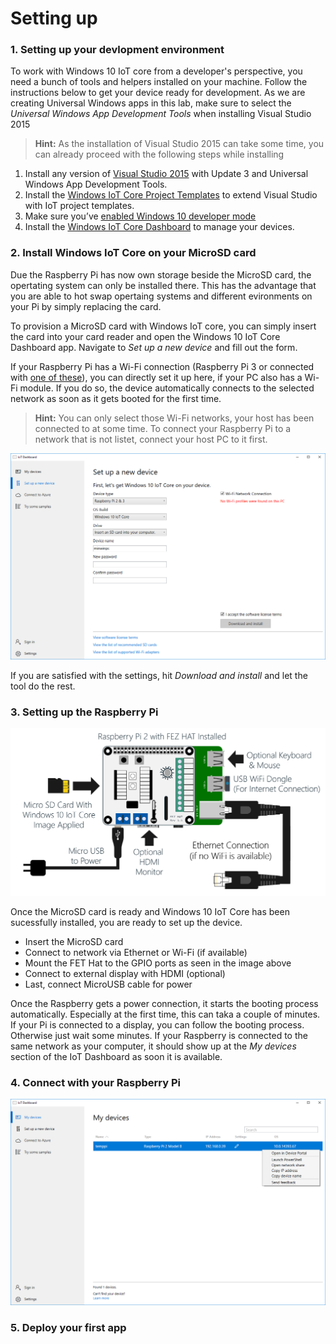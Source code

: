 # Setting up
### 1. Setting up your devlopment environment
To work with Windows 10 IoT core from a developer's perspective, you need a bunch of tools and helpers installed on your machine. Follow the instructions below to get your device ready for development. As we are creating Universal Windows apps in this lab, make sure to select the *Universal Windows App Development Tools* when installing Visual Studio 2015

> **Hint:** As the installation of Visual Studio 2015 can take some time, you can already proceed with the following steps while installing

1. Install any version of [Visual Studio 2015](https://www.visualstudio.com/products/visual-studio-community-vs) with Update 3 and Universal Windows App Development Tools.
2. Install the [Windows IoT Core Project Templates](https://visualstudiogallery.msdn.microsoft.com/55b357e1-a533-43ad-82a5-a88ac4b01dec) to extend Visual Studio with IoT project templates.
3. Make sure you’ve [enabled Windows 10 developer mode](https://msdn.microsoft.com/windows/uwp/get-started/enable-your-device-for-development)
4. Install the [Windows IoT Core Dashboard](https://developer.microsoft.com/en-us/windows/iot/downloads) to manage your devices.

### 2. Install Windows IoT Core on your MicroSD card
Due the Raspberry Pi has now own storage beside the MicroSD card, the opertating system can only be installed there. This has the advantage that you are able to hot swap opertaing systems and different evironments on your Pi by simply replacing the card.

To provision a MicroSD card with Windows IoT core, you can simply insert the card into your card reader and open the Windows 10 IoT Core Dashboard app. Navigate to *Set up a new device* and fill out the form.

If your Raspberry Pi has a Wi-Fi connection (Raspberry Pi 3 or connected with [one of these](https://developer.microsoft.com/en-us/windows/iot/Docs/HardwareCompatList.htm#WiFi-Dongles)), you can directly set it up here, if your PC also has a Wi-Fi module. If you do so, the device automatically connects to the selected network as soon as it gets booted for the first time.

> **Hint:** You can only select those Wi-Fi networks, your host has been connected to at some time. To connect your Raspberry Pi to a network that is not listet, connect your host PC to it first.

![Dashboard Setup](../Misc/dashboardsetup.png)

If you are satisfied with the settings, hit *Download and install* and let the tool do the rest.

### 3. Setting up the Raspberry Pi

![Raspberry Pi with FEZ Hat setup](../Misc/raspberrypisetup.png)

Once the MicroSD card is ready and Windows 10 IoT Core has been sucessfully installed, you are ready to set up the device.
- Insert the MicroSD card
- Connect to network via Ethernet or Wi-Fi (if available)
- Mount the FET Hat to the GPIO ports as seen in the image above
- Connect to external display with HDMI (optional)
- Last, connect MicroUSB cable for power

Once the Raspberry gets a power connection, it starts the booting process automatically. Especially at the first time, this can taka a couple of minutes. If your Pi is connected to a display, you can follow the booting process. Otherwise just wait some minutes. If your Raspberry is connected to the same network as your computer, it should show up at the *My devices* section of the IoT Dashboard as soon it is available.

### 4. Connect with your Raspberry Pi
![Dashboard devices](../Misc/dashboarddevices.png)

### 5. Deploy your first app


